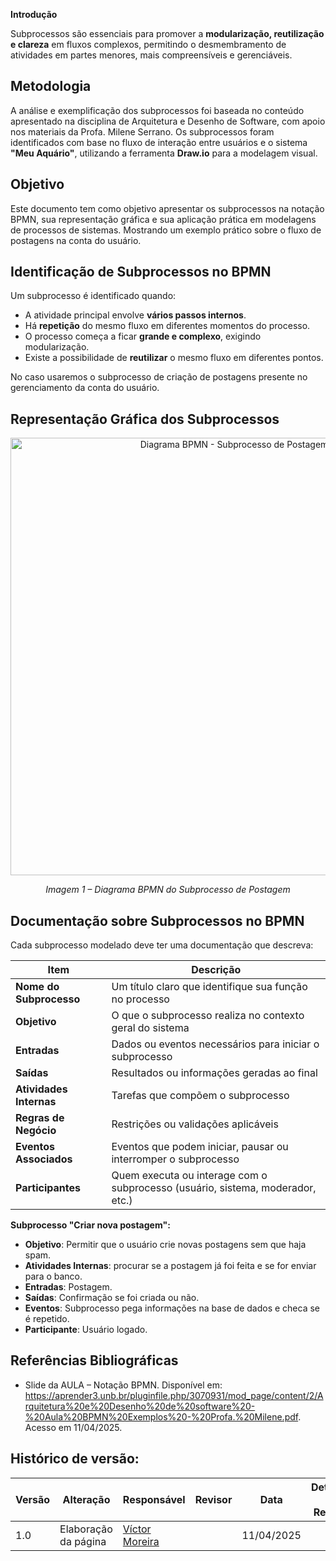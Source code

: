 

**Introdução**

Subprocessos são essenciais para promover a **modularização, reutilização e clareza** em fluxos complexos, permitindo o desmembramento de atividades em partes menores, mais compreensíveis e gerenciáveis.


## **Metodologia**

A análise e exemplificação dos subprocessos foi baseada no conteúdo apresentado na disciplina de Arquitetura e Desenho de Software, com apoio nos materiais da Profa. Milene Serrano. Os subprocessos foram identificados com base no fluxo de interação entre usuários e o sistema **"Meu Aquário"**, utilizando a ferramenta **Draw.io** para a modelagem visual.


## **Objetivo**

Este documento tem como objetivo apresentar os subprocessos na notação BPMN, sua representação gráfica e sua aplicação prática em modelagens de processos de sistemas. 
Mostrando um exemplo prático sobre o fluxo de postagens na conta do usuário.


## **Identificação de Subprocessos no BPMN**

Um subprocesso é identificado quando:

- A atividade principal envolve **vários passos internos**.
- Há **repetição** do mesmo fluxo em diferentes momentos do processo.
- O processo começa a ficar **grande e complexo**, exigindo modularização.
- Existe a possibilidade de **reutilizar** o mesmo fluxo em diferentes pontos.

No caso usaremos o subprocesso de criação de postagens presente no gerenciamento da conta do usuário.

## **Representação Gráfica dos Subprocessos**

<p align="center">
  <img src="Base/assets/BMPN_subprocesso.png" width="700px" alt="Diagrama BPMN - Subprocesso de Postagem">
</p>
<p align="center"><em>Imagem 1 – Diagrama BPMN do Subprocesso de Postagem</em></p>


## **Documentação sobre Subprocessos no BPMN**

Cada subprocesso modelado deve ter uma documentação que descreva:

| Item                       | Descrição |
|----------------------------|-----------|
| **Nome do Subprocesso**    | Um título claro que identifique sua função no processo |
| **Objetivo**               | O que o subprocesso realiza no contexto geral do sistema |
| **Entradas**               | Dados ou eventos necessários para iniciar o subprocesso |
| **Saídas**                 | Resultados ou informações geradas ao final |
| **Atividades Internas**    | Tarefas que compõem o subprocesso |
| **Regras de Negócio**      | Restrições ou validações aplicáveis |
| **Eventos Associados**     | Eventos que podem iniciar, pausar ou interromper o subprocesso |
| **Participantes**          | Quem executa ou interage com o subprocesso (usuário, sistema, moderador, etc.) |

**Subprocesso "Criar nova postagem":**

- **Objetivo**: Permitir que o usuário crie novas postagens sem que haja spam.
- **Atividades Internas**: procurar se a postagem já foi feita e se for enviar para o banco.
- **Entradas**: Postagem.
- **Saídas**: Confirmação se foi criada ou não.
- **Eventos**: Subprocesso pega informações na base de dados e checa se é repetido.
- **Participante**: Usuário logado.

## Referências Bibliográficas  

- Slide da AULA – Notação BPMN. Disponível em: <https://aprender3.unb.br/pluginfile.php/3070931/mod_page/content/2/Arquitetura%20e%20Desenho%20de%20software%20-%20Aula%20BPMN%20Exemplos%20-%20Profa.%20Milene.pdf>. Acesso em 11/04/2025.  


## Histórico de versão:

| Versão | Alteração                  | Responsável     | Revisor | Data       | Detalhes da Revisão |
| -      | -                          | -               | -       | -          | -                   |
| 1.0    | Elaboração da página | [Víctor Moreira](https://github.com/aqela-batata-alt)| | 11/04/2025 | |